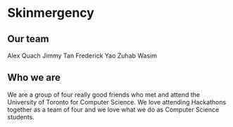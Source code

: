 # Skinmergency
## Our team
Alex Quach
Jimmy Tan
Frederick Yao
Zuhab Wasim
## Who we are
We are a group of four really good friends who met and attend the University of Toronto for Computer Science.  We love attending Hackathons together as a team of four and we love what we do as Computer Science students.
